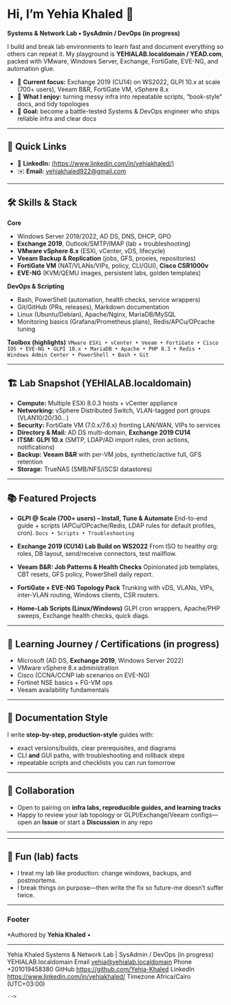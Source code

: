 # Hi, I’m Yehia Khaled 👋

**Systems & Network Lab • SysAdmin / DevOps (in progress)**

I build and break lab environments to learn fast and document everything so others can repeat it. My playground is **YEHIALAB.localdomain / YEAD.com**, packed with VMware, Windows Server, Exchange, FortiGate, EVE-NG, and automation glue.

* 🔭 **Current focus:** Exchange 2019 (CU14) on WS2022, GLPI 10.x at scale (700+ users), Veeam B&R, FortiGate VM, vSphere 8.x
* 🧩 **What I enjoy:** turning messy infra into repeatable scripts, “book-style” docs, and tidy topologies
* 🎯 **Goal:** become a battle-tested Systems & DevOps engineer who ships reliable infra and clear docs

---

## 🔗 Quick Links

<!--* 🌐 **Portfolio / Docs:** [https://your-site-or-notion-here](https://your-site-or-notion-here) -->
* 💼 **LinkedIn:** [(https://www.linkedin.com/in/yehiakhaled/)](https://www.linkedin.com/in/yehiakhaled/)
* ✉️ **Email:** [yehiakhaled922@gmail.com](mailto:yehiakhaled922@gmail.com) 
<!--* 🧪 **Home Lab Notes:** <[https://gist.github.com/](https://gist.github.com/)<your-username>> -->

---

## 🛠️ Skills & Stack

**Core**

* Windows Server 2019/2022, AD DS, DNS, DHCP, GPO
* **Exchange 2019**, Outlook/SMTP/IMAP (lab + troubleshooting)
* **VMware vSphere 8.x** (ESXi, vCenter, vDS, lifecycle)
* **Veeam Backup & Replication** (jobs, GFS, proxies, repositories)
* **FortiGate VM** (NAT/VLANs/VIPs, policy, CLI/GUI), **Cisco CSR1000v**
* **EVE-NG** (KVM/QEMU images, persistent labs, golden templates)

**DevOps & Scripting**

* Bash, PowerShell (automation, health checks, service wrappers)
* Git/GitHub (PRs, releases), Markdown documentation
* Linux (Ubuntu/Debian), Apache/Nginx, MariaDB/MySQL
* Monitoring basics (Grafana/Prometheus plans), Redis/APCu/OPcache tuning

**Toolbox (highlights)**
`VMware ESXi • vCenter • Veeam • FortiGate • Cisco IOS • EVE-NG • GLPI 10.x • MariaDB • Apache • PHP 8.3 • Redis • Windows Admin Center • PowerShell • Bash • Git`

---

## 🏗️ Lab Snapshot (YEHIALAB.localdomain)

* **Compute:** Multiple ESXi 8.0.3 hosts + vCenter appliance
* **Networking:** vSphere Distributed Switch, VLAN-tagged port groups (VLAN10/20/30…)
* **Security:** FortiGate VM (7.0.x/7.6.x) fronting LAN/WAN, VIPs to services
* **Directory & Mail:** AD DS multi-domain, **Exchange 2019 CU14**
* **ITSM:** **GLPI 10.x** (SMTP, LDAP/AD import rules, cron actions, notifications)
* **Backup:** **Veeam B&R** with per-VM jobs, synthetic/active full, GFS retention
* **Storage:** TrueNAS (SMB/NFS/iSCSI datastores)

---

## 📚 Featured Projects

* **GLPI @ Scale (700+ users) – Install, Tune & Automate**
  End-to-end guide + scripts (APCu/OPcache/Redis, LDAP rules for default profiles, cron).
  `Docs • Scripts • Troubleshooting`
* **Exchange 2019 (CU14) Lab Build on WS2022**
  From ISO to healthy org: roles, DB layout, send/receive connectors, test mailflow.

* **Veeam B&R: Job Patterns & Health Checks**
  Opinionated job templates, CBT resets, GFS policy, PowerShell daily report.

* **FortiGate + EVE-NG Topology Pack**
  Trunking with vDS, VLANs, VIPs, inter-VLAN routing, Windows clients, CSR routers.

* **Home-Lab Scripts (Linux/Windows)**
  GLPI cron wrappers, Apache/PHP sweeps, Exchange health checks, quick diags.
  

---

## 🧪 Learning Journey / Certifications (in progress)

* Microsoft (AD DS, **Exchange 2019**, Windows Server 2022)
* VMware vSphere 8.x administration
* Cisco (CCNA/CCNP lab scenarios on EVE-NG)
* Fortinet NSE basics + FG-VM ops
* Veeam availability fundamentals

---

## 📖 Documentation Style

I write **step-by-step, production-style** guides with:

* exact versions/builds, clear prerequisites, and diagrams
* CLI **and** GUI paths, with troubleshooting and rollback steps
* repeatable scripts and checklists you can run tomorrow

---

## 🤝 Collaboration

* Open to pairing on **infra labs, reproducible guides, and learning tracks**
* Happy to review your lab topology or GLPI/Exchange/Veeam configs—open an **Issue** or start a **Discussion** in any repo

---

---

## 🧩 Fun (lab) facts

* I treat my lab like production: change windows, backups, and postmortems.
* I break things on purpose—then write the fix so future-me doesn’t suffer twice.

---

### Footer

*Authored by **Yehia Khaled** • <!--Updated: `YYYY-MM-DD`*-->

---

 Yehia Khaled
Systems & Network Lab | SysAdmin / DevOps (in progress)
YEHIALAB.localdomain
Email	yehia@yehialab.localdomain
Phone	+201019458380
GitHub	https://github.com/Yehia-Khaled
LinkedIn	https://www.linkedin.com/in/yehiakhaled/
Timezone	Africa/Cairo (UTC+03:00)

  <!--
## 📊 (Optional) GitHub Stats

Uncomment and replace `<your-username>` to show live stats.

```md
<!--
![Yehia’s GitHub stats](https://github-readme-stats.vercel.app/api?username=<your-username>&show_icons=true)
![Top Langs](https://github-readme-stats.vercel.app/api/top-langs/?username=<your-username>&layout=compact)
-->
```
-->
